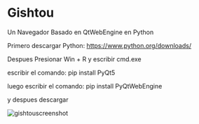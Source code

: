# Gishtou
Un Navegador Basado en QtWebEngine en Python

Primero descargar Python: https://www.python.org/downloads/

Despues Presionar Win + R y escribir cmd.exe

escribir el comando: pip install PyQt5

luego escribir el comando: pip install PyQtWebEngine

y despues descargar

![gishtouscreenshot](https://user-images.githubusercontent.com/101516262/180874895-5ff5a049-7181-4114-a549-5566cd9042dd.PNG)
